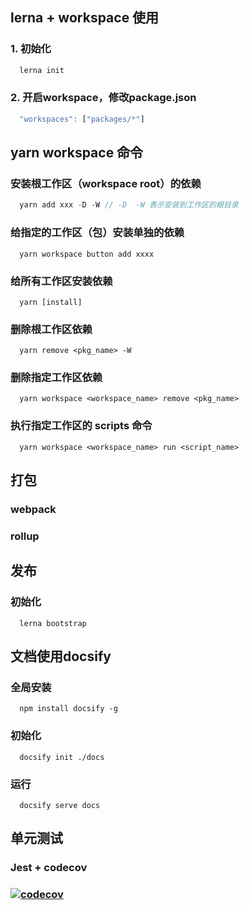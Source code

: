 ## lerna + workspace 使用
### 1. 初始化
```js
  lerna init
```
### 2. 开启workspace，修改package.json
```js
  "workspaces": ["packages/*"]
```
## yarn workspace 命令
### 安装根工作区（workspace root）的依赖
```js
  yarn add xxx -D -W // -D  -W 表示安装到工作区的根目录
```
### 给指定的工作区（包）安装单独的依赖
```
  yarn workspace button add xxxx
```
### 给所有工作区安装依赖
```
  yarn [install]
```
### 删除根工作区依赖
```
  yarn remove <pkg_name> -W
```
### 删除指定工作区依赖
```
  yarn workspace <workspace_name> remove <pkg_name>
```
### 执行指定工作区的 scripts 命令
```
  yarn workspace <workspace_name> run <script_name>
```
## 打包
### webpack
### rollup
## 发布
### 初始化
```
  lerna bootstrap
```
## 文档使用docsify
### 全局安装
```
  npm install docsify -g
```
### 初始化
```
  docsify init ./docs
```
### 运行
```
  docsify serve docs
```
## 单元测试
### Jest + codecov
### [![codecov](https://codecov.io/gh/johnbian/agera-vue-ui/branch/master/graph/badge.svg?token=P7MX5VWALU)](https://codecov.io/gh/johnbian/agera-vue-ui)


